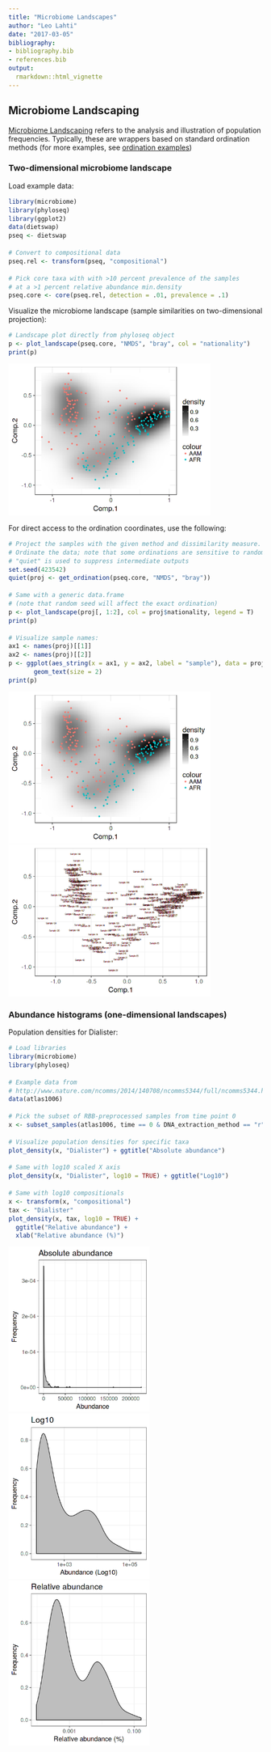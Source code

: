 ```yaml
---
title: "Microbiome Landscapes"
author: "Leo Lahti"
date: "2017-03-05"
bibliography: 
- bibliography.bib
- references.bib
output: 
  rmarkdown::html_vignette
---
```

<!--
  %\VignetteEngine{knitr::rmarkdown}
  %\VignetteIndexEntry{microbiome tutorial - density}
  %\usepackage[utf8]{inputenc}
  %\VignetteEncoding{UTF-8}  
-->


## Microbiome Landscaping

[Microbiome Landscaping](https://academic.oup.com/femsre/article/doi/10.1093/femsre/fuw045/2979411/Intestinal-microbiome-landscaping-insight-in#58802539) refers to the analysis and illustration of population frequencies. Typically, these are wrappers based on standard ordination methods (for more examples, see [ordination examples](Ordination.md))


### Two-dimensional microbiome landscape

Load example data:


```r
library(microbiome)
library(phyloseq)
library(ggplot2)
data(dietswap)
pseq <- dietswap

# Convert to compositional data
pseq.rel <- transform(pseq, "compositional")

# Pick core taxa with with >10 percent prevalence of the samples
# at a >1 percent relative abundance min.density
pseq.core <- core(pseq.rel, detection = .01, prevalence = .1)
```


Visualize the microbiome landscape (sample similarities on two-dimensional projection):


```r
# Landscape plot directly from phyloseq object
p <- plot_landscape(pseq.core, "NMDS", "bray", col = "nationality")
print(p)
```

<img src="figure/landscape3-1.png" title="plot of chunk landscape3" alt="plot of chunk landscape3" width="400px" />

For direct access to the ordination coordinates, use the following:


```r
# Project the samples with the given method and dissimilarity measure. 
# Ordinate the data; note that some ordinations are sensitive to random seed
# "quiet" is used to suppress intermediate outputs
set.seed(423542)
quiet(proj <- get_ordination(pseq.core, "NMDS", "bray"))

# Same with a generic data.frame
# (note that random seed will affect the exact ordination)
p <- plot_landscape(proj[, 1:2], col = proj$nationality, legend = T)
print(p)

# Visualize sample names:
ax1 <- names(proj)[[1]]
ax2 <- names(proj)[[2]]
p <- ggplot(aes_string(x = ax1, y = ax2, label = "sample"), data = proj) +
       geom_text(size = 2)
print(p)
```

<img src="figure/landscape4-1.png" title="plot of chunk landscape4" alt="plot of chunk landscape4" width="400px" /><img src="figure/landscape4-2.png" title="plot of chunk landscape4" alt="plot of chunk landscape4" width="400px" />


### Abundance histograms (one-dimensional landscapes)

Population densities for Dialister:


```r
# Load libraries
library(microbiome)
library(phyloseq)

# Example data from
# http://www.nature.com/ncomms/2014/140708/ncomms5344/full/ncomms5344.html
data(atlas1006)

# Pick the subset of RBB-preprocessed samples from time point 0
x <- subset_samples(atlas1006, time == 0 & DNA_extraction_method == "r")

# Visualize population densities for specific taxa
plot_density(x, "Dialister") + ggtitle("Absolute abundance")

# Same with log10 scaled X axis
plot_density(x, "Dialister", log10 = TRUE) + ggtitle("Log10")

# Same with log10 compositionals
x <- transform(x, "compositional")
tax <- "Dialister"
plot_density(x, tax, log10 = TRUE) +
  ggtitle("Relative abundance") +
  xlab("Relative abundance (%)")
```

<img src="figure/hist-1.png" title="plot of chunk hist" alt="plot of chunk hist" width="280px" /><img src="figure/hist-2.png" title="plot of chunk hist" alt="plot of chunk hist" width="280px" /><img src="figure/hist-3.png" title="plot of chunk hist" alt="plot of chunk hist" width="280px" />

